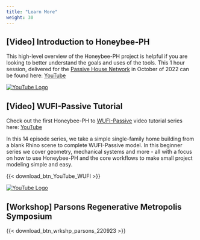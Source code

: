 ```yaml
---
title: "Learn More"
weight: 30
---
```


## [Video] Introduction to Honeybee-PH

This high-level overview of the Honeybee-PH project is helpful if you are looking to better understand the goals and uses of the tools. This 1 hour session, delivered for the [Passive House Network](https://naphnetwork.org/) in October of 2022 can be found here: [YouTube](https://youtu.be/8lPkArXUUoA)

[![YouTube Logo](/honeybee_grasshopper_ph/img/learn_more/Intro_to_HBPH_Splash.png)](https://youtu.be/8lPkArXUUoA)

## [Video] WUFI-Passive Tutorial

Check out the first Honeybee-PH to [WUFI-Passive](https://wufi.de/en/software/wufi-passive/) video tutorial series here: [YouTube](https://youtube.com/playlist?list=PLi6KNBJLE8H9i0O_Y7NYoZuu4ZYOEd0RE)

In this 14 episode series, we take a simple single-family home building from a blank Rhino scene to complete WUFI-Passive model. In this beginner series we cover geometry, mechanical systems and more - all with a focus on how to use Honeybee-PH and the core workflows to make small project modeling simple and easy.

{{< download_btn_YouTube_WUFI >}}

[![YouTube Logo](/honeybee_grasshopper_ph/img/learn_more/WUFI_YouTube_Splash.png)](https://youtube.com/playlist?list=PLi6KNBJLE8H9i0O_Y7NYoZuu4ZYOEd0RE)

## [Workshop] Parsons Regenerative Metropolis Symposium

{{< download_btn_wrkshp_parsons_220923 >}}

<!-- - - -
## Windows
coming soon...

## Window Shading
coming soon...

## "Spaces"
coming soon...

## Ventilation Systems
coming soon...

## Hot-Water Systems (DHW)
coming soon...

## Heating and Cooling Systems
coming soon...

## Loads and Schedules
coming soon...

## Thermal Bridges
coming soon...

## The "Building Segment"
coming soon...

## PH Certification Settings
coming soon...

## Climate / Location
coming soon...

## PDF Reports
coming soon...

## FAQ:
### Can Honeybee-PH models be used for certification?

### Can Honeybee-PH be used alongside DesignPH? -->
